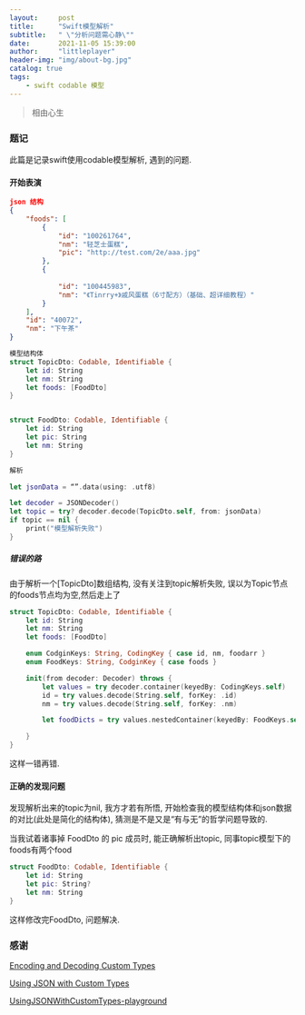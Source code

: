 ```yaml
---
layout:     post
title:      "Swift模型解析"
subtitle:   " \"分析问题需心静\""
date:       2021-11-05 15:39:00
author:     "littleplayer"
header-img: "img/about-bg.jpg"
catalog: true
tags:
    - swift codable 模型
---
```


> 相由心生


### 题记
此篇是记录swift使用codable模型解析, 遇到的问题.

#### 开始表演

```json
json 结构
{
    "foods": [
        {
            "id": "100261764",
            "nm": "轻芝士蛋糕",
            "pic": "http://test.com/2e/aaa.jpg"
        },
        {
           
            "id": "100445983",
            "nm": "《Tinrry+》戚风蛋糕（6寸配方）（基础、超详细教程）"
        }
    ],
    "id": "40072",
    "nm": "下午茶"
}
```

```swift
模型结构体
struct TopicDto: Codable, Identifiable {
    let id: String
    let nm: String
    let foods: [FoodDto]
}


struct FoodDto: Codable, Identifiable {
    let id: String
    let pic: String
    let nm: String
}

```

```swift
解析

let jsonData = “”.data(using: .utf8)

let decoder = JSONDecoder()
let topic = try? decoder.decode(TopicDto.self, from: jsonData)
if topic == nil {
    print("模型解析失败")
}

```

##### 错误的路 
由于解析一个[TopicDto]数组结构, 没有关注到topic解析失败, 误以为Topic节点的foods节点均为空,然后走上了
```swift
struct TopicDto: Codable, Identifiable {
    let id: String
    let nm: String
    let foods: [FoodDto]

    enum CodginKeys: String, CodingKey { case id, nm, foodarr }
    enum FoodKeys: String, CodginKey { case foods }

    init(from decoder: Decoder) throws {
        let values = try decoder.container(keyedBy: CodingKeys.self)
        id = try values.decode(String.self, forKey: .id)
        nm = try values.decode(String.self, forKey: .nm)

        let foodDicts = try values.nestedContainer(keyedBy: FoodKeys.self, forKey: .foodarr)

    }
}
```
这样一错再错.

#### 正确的发现问题
发现解析出来的topic为nil, 我方才若有所悟, 开始检查我的模型结构体和json数据的对比(此处是简化的结构体), 猜测是不是又是“有与无”的哲学问题导致的.

当我试着诸事掉 FoodDto 的 pic 成员时, 能正确解析出topic, 同事topic模型下的foods有两个food
```swift
struct FoodDto: Codable, Identifiable {
    let id: String
    let pic: String?
    let nm: String
}
```
这样修改完FoodDto, 问题解决. 


### 感谢
[Encoding and Decoding Custom Types](https://developer.apple.com/documentation/foundation/archives_and_serialization/encoding_and_decoding_custom_types)

[Using JSON with Custom Types](https://developer.apple.com/documentation/foundation/archives_and_serialization/using_json_with_custom_types)

[UsingJSONWithCustomTypes-playground](https://docs-assets.developer.apple.com/published/83799f6e15/UsingJSONWithCustomTypes.zip)